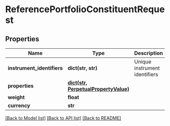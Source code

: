 # ReferencePortfolioConstituentRequest

## Properties
Name | Type | Description | Notes
------------ | ------------- | ------------- | -------------
**instrument_identifiers** | **dict(str, str)** | Unique instrument identifiers | 
**properties** | [**dict(str, PerpetualPropertyValue)**](PerpetualPropertyValue.md) |  | [optional] 
**weight** | **float** |  | 
**currency** | **str** |  | [optional] 

[[Back to Model list]](../README.md#documentation-for-models) [[Back to API list]](../README.md#documentation-for-api-endpoints) [[Back to README]](../README.md)


